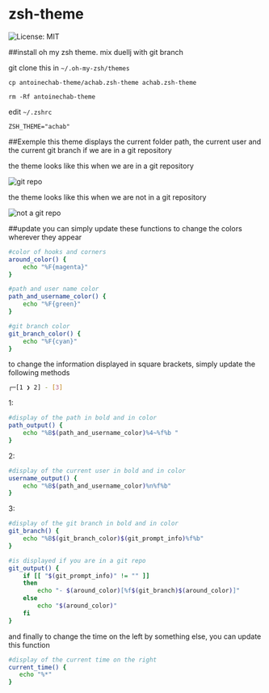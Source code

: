# zsh-theme
![License: MIT](https://img.shields.io/badge/License-MIT-green.svg)

##install
oh my zsh theme. mix duellj with git branch

git clone this in ```~/.oh-my-zsh/themes```

```cp antoinechab-theme/achab.zsh-theme achab.zsh-theme```

```rm -Rf antoinechab-theme```

edit ```~/.zshrc```

```ZSH_THEME="achab"```

##Exemple
this theme displays the current folder path, the current user and the current git branch if we are in a git repository

the theme looks like this when we are in a git repository

![git repo](https://github.com/antoinechab/zsh-theme/blob/main/images/them-with-git.png)

the theme looks like this when we are not in a git repository

![not a git repo](https://github.com/antoinechab/zsh-theme/blob/main/images/theme-without-git.png)

##update
you can simply update these functions to change the colors wherever they appear
```bash
#color of hooks and corners
around_color() {
	echo "%F{magenta}"
}

#path and user name color
path_and_username_color() {
	echo "%F{green}"
}

#git branch color
git_branch_color() {
	echo "%F{cyan}"
}
```

to change the information displayed in square brackets, simply update the following methods
```bash
┌─[1 ❯ 2] - [3]
```

1:
```bash
#display of the path in bold and in color
path_output() {
	echo "%B$(path_and_username_color)%4~%f%b "
}
```

2:
```bash
#display of the current user in bold and in color
username_output() {
	echo "%B$(path_and_username_color)%n%f%b"
}
```
3:
```bash
#display of the git branch in bold and in color
git_branch() {
	echo "%B$(git_branch_color)$(git_prompt_info)%f%b"
}

#is displayed if you are in a git repo
git_output() {
	if [[ "$(git_prompt_info)" != "" ]]
	then
		echo "- $(around_color)[%f$(git_branch)$(around_color)]"
	else
		echo "$(around_color)"
	fi
}
```

and finally to change the time on the left by something else, you can update this function
```bash
#display of the current time on the right
current_time() {
   echo "%*"
}
```
